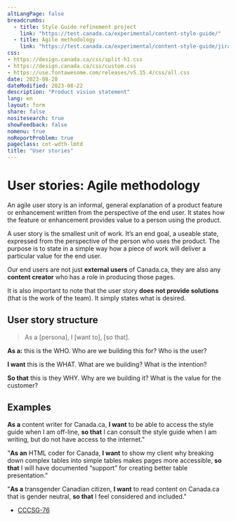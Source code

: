 ```yaml
---
altLangPage: false
breadcrumbs:
  - title: Style Guide refinement project
    link: "https://test.canada.ca/experimental/content-style-guide/"
  - title: Agile methodology
    link: "https://test.canada.ca/experimental/content-style-guide/jira/"    
css:
- https://design.canada.ca/css/split-h1.css
- https://design.canada.ca/css/custom.css
- https://use.fontawesome.com/releases/v5.15.4/css/all.css
date: 2023-08-28
dateModified: 2023-08-22
description: "Product vision statement"
lang: en
layout: form
share: false
nositesearch: true
showFeedback: false
nomenu: true
noReportProblem: true
pageclass: cnt-wdth-lmtd
title: "User stories"
---
```

<h1 property="name" id="wb-cont" dir="ltr"><span class="stacked"><span>User stories</span>: <span>Agile methodology</span></span></h1>
<p>An agile user story is an informal, general explanation of a product feature or enhancement written from the perspective of the end user. It states how the feature or enhancement provides value to a person using the product.</p>
<p>A user story is the smallest unit of work.  It’s an end goal, a useable state, expressed from the perspective of the person who uses the product.  The purpose is to state in a simple way how a piece of work will deliver a particular value for the end user.</p>
<p>Our end users are not just <strong>external users</strong> of Canada.ca, they are also any <strong>content creator</strong> who has a role in producing those pages.</p>
<p>It is also important to note that the user story <strong>does not provide solutions</strong> (that is the work of the team).  It simply states what is desired.</p>
<h2 class="h3">User story structure</h2>
<blockquote class="mrgn-tp-lg mrgn-bttm-lg">
  <p>As a [persona], I [want to], [so that].</p>
</blockquote>
<p><strong>As a:</strong> this is the WHO. Who are we building this for? Who is the user?</p>
<p><strong>I want</strong> this is the WHAT. What are we building? What is the intention?</p>
<p><strong>So that</strong> this is they WHY. Why are we building it? What is the value for the customer?</p>
<h2 class="h3">Examples</h2>
<p><strong>As a</strong> content writer for Canada.ca, <strong>I want</strong> to be able to access the style guide when I am off-line, <strong>so that</strong> I can consult the style guide when I am writing, but do not have access to the internet."</p>
<p>"<strong>As an</strong> HTML coder for Canada, <strong>I want</strong> to show my client why breaking down complex tables into simple tables makes pages more accessible, <strong>so that</strong> I will have documented “support” for creating better table presentation."</p>
<p>"<strong>As a</strong> transgender Canadian citizen, <strong>I want</strong> to read content on Canada.ca that is gender neutral, <strong>so that</strong> I feel considered and included."</p>
<div class="mrgn-tp-lg">
  <ul class=" fa-ul">
    <li><span class="fa-li"><span class="fab fa-jira fa-lg"></span></span><a href="https://canada-style-guide.atlassian.net/browse/CCCSG-76">CCCSG-76</a></li>
  </ul>
</div>

